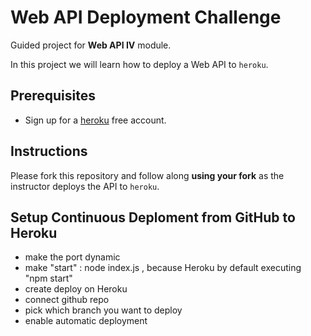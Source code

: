 # Web API Deployment Challenge

Guided project for **Web API IV** module.

In this project we will learn how to deploy a Web API to `heroku`.

## Prerequisites

- Sign up for a [heroku](https://www.heroku.com/) free account.

## Instructions

Please fork this repository and follow along **using your fork** as the instructor deploys the API to `heroku`.

## Setup Continuous Deploment from GitHub to Heroku
- make the port dynamic
- make "start" : node index.js , because Heroku by default executing "npm start"
- create deploy on Heroku
- connect github repo
- pick which branch you want to deploy
- enable automatic deployment